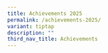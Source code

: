 ```yaml
---
title: Achievements 2025
permalink: /achievements-2025/
variant: tiptap
description: ""
third_nav_title: Achievements
---
```

